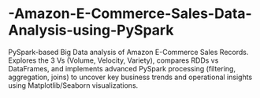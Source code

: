# -Amazon-E-Commerce-Sales-Data-Analysis-using-PySpark
PySpark-based Big Data analysis of Amazon E-Commerce Sales Records. Explores the 3 Vs (Volume, Velocity, Variety), compares RDDs vs DataFrames, and implements advanced PySpark processing (filtering, aggregation, joins) to uncover key business trends and operational insights using Matplotlib/Seaborn visualizations.
